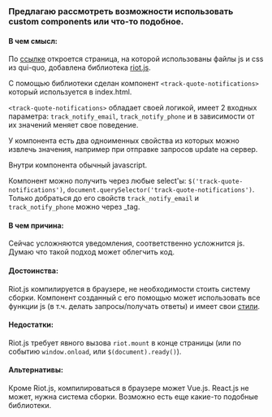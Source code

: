 ### Предлагаю рассмотреть возможности использовать custom components или что-то подобное.

#### В чем смысл:

По [ссылке](https://andrey-pavlenko.github.io/custom-components/) откроется страница, на которой использованы файлы js и css из qui-quo, добавлена библиотека [riot.js](https://riot.js.org/).  

С помощью библиотеки сделан компонент `<track-quote-notifications>` который используется в index.html.  

`<track-quote-notifications>` обладает своей логикой, имеет 2 входных параметра: `track_notify_email`, `track_notify_phone` и в зависимости от их значений меняет свое поведение.  

У компонента есть два одноименных свойства из которых можно извлечь значения, например при отправке запросов update на сервер.  

Внутри компонента обычный javascript.

Компонент можно получить через любые select'ы: `$('track-quote-notifications')`, `document.querySelector('track-quote-notifications')`. Только добраться до его свойств `track_notify_email` и `track_notify_phone` можно через _tag.

#### В чем причина:

Сейчас усложняются уведомления, соответственно усложнится js. Думаю что такой подход может облегчить код.

#### Достоинства:

Riot.js компилируется в браузере, не необходимости стоить систему сборки.
Компонент созданный с его помощью может использовать все функции js (в т.ч. делать запросы/получать ответы) и имеет свои [стили](https://riot.js.org/guide/#tag-styling).

#### Недостатки:

Riot.js требует явного вызова `riot.mount` в конце страницы (или по событию `window.onload`, или `$(document).ready()`).

#### Альтернативы:
 
Кроме Riot.js, компилироваться в браузере может Vue.js. React.js не  может, нужна система сборки. Возможно есть еще какие-то подобные библиотеки.
